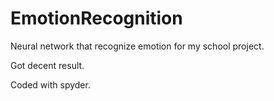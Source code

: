 # EmotionRecognition
Neural network that recognize emotion for my school project.

Got decent result.

Coded with spyder.
